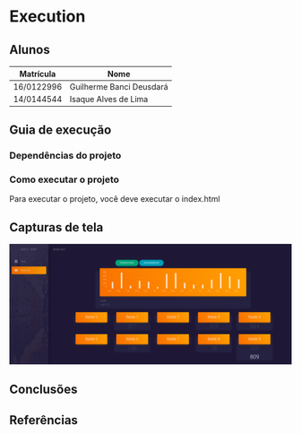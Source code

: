 # Execution
## Alunos  
| Matrícula | Nome |  
|-----------------------|---------------------|  
| 16/0122996| Guilherme Banci Deusdará |  
| 14/0144544 | Isaque Alves de Lima | 

## Guia de execução
### Dependências do projeto
### Como executar o projeto
Para executar o projeto, você deve executar o index.html
## Capturas de tela
![print](/docs/img/Captura.png )
## Conclusões
## Referências
